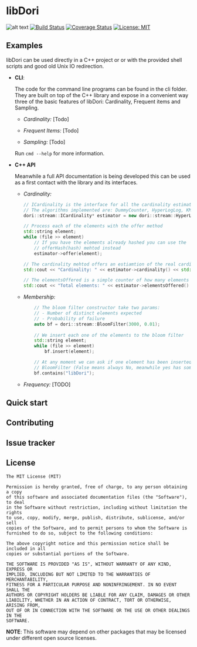 # libDori

![alt text](https://img.shields.io/badge/release-0.0.1-green.svg)
[![Build Status](https://travis-ci.org/jomsdev/libDori.svg?branch=master)](https://travis-ci.org/jomsdev/libDori)
[![Coverage Status](https://coveralls.io/repos/github/jomsdev/libDori/badge.svg?branch=master)](https://coveralls.io/github/jomsdev/libDori?branch=master)
[![License: MIT](https://img.shields.io/badge/License-MIT-yellow.svg)](https://opensource.org/licenses/MIT)


## Examples

libDori can be used directly in a C++ project or or with the provided shell scripts and good old Unix IO redirection.

- **CLI**:

    The code for the command line programs can be found in the cli folder. They are built on top of the C++ library and expose 
    in a convenient way three of the basic features of libDori: Cardinality, Frequent items and Sampling.

    - *Cardinality:* [Todo] 

    - *Frequent Items:* [Todo] 

    - *Sampling:* [Todo] 

    Run `cmd --help` for more information.

- **C++ API**

    Meanwhile a full API documentation is being developed this can be used as a first contact with the library and its interfaces.

    - *Cardinality:*
        ```cpp
        // ICardinality is the interface for all the cardinality estimators.
        // The algorithms implemented are: DummyCounter, HyperLogLog, KMV and Recordinality
        dori::stream::ICardinality* estimator = new dori::stream::HyperLogLog(size);

        // Process each of the elements with the offer method
        std::string element;
        while (file >> element)
            // If you have the elements already hashed you can use the
            // offerHash(hash) mehtod instead
            estimator->offer(element);

        // The cardinality mehtod offers an estiamtion of the real cardinality of the stream
        std::cout << "Cardinality: " << estimator->cardinality() << std::endl;

        // The elementsOffered is a simple counter of how many elements had been offered
        std::cout << "Total elements: " << estimator->elementsOffered() << std::endl;
        ```

    - *Membership:*
        ```cpp
            // The bloom filter constructor take two params: 
            // - Number of distinct elements expected
            // - Probability of failure
            auto bf = dori::stream::BloomFilter(3000, 0.01);
            
            // We insert each one of the elements to the bloom filter
            std::string element;
            while (file >> element)
                bf.insert(element);

            // At any moment we can ask if one element has been inserted or not in the 
            // BloomFilter (False means always No, meanwhile yes has some failure probabilty) 
            bf.contains("libDori");
        ```
    
    - *Frequency:* [TODO]

## Quick start

## Contributing

## Issue tracker

## License

    The MIT License (MIT)
        
    Permission is hereby granted, free of charge, to any person obtaining a copy
    of this software and associated documentation files (the "Software"), to deal
    in the Software without restriction, including without limitation the rights
    to use, copy, modify, merge, publish, distribute, sublicense, and/or sell
    copies of the Software, and to permit persons to whom the Software is
    furnished to do so, subject to the following conditions:
    
    The above copyright notice and this permission notice shall be included in all
    copies or substantial portions of the Software.
    
    THE SOFTWARE IS PROVIDED "AS IS", WITHOUT WARRANTY OF ANY KIND, EXPRESS OR
    IMPLIED, INCLUDING BUT NOT LIMITED TO THE WARRANTIES OF MERCHANTABILITY,
    FITNESS FOR A PARTICULAR PURPOSE AND NONINFRINGEMENT. IN NO EVENT SHALL THE
    AUTHORS OR COPYRIGHT HOLDERS BE LIABLE FOR ANY CLAIM, DAMAGES OR OTHER
    LIABILITY, WHETHER IN AN ACTION OF CONTRACT, TORT OR OTHERWISE, ARISING FROM,
    OUT OF OR IN CONNECTION WITH THE SOFTWARE OR THE USE OR OTHER DEALINGS IN THE
    SOFTWARE.

**NOTE**: This software may depend on other packages that may be licensed under different open source licenses.




